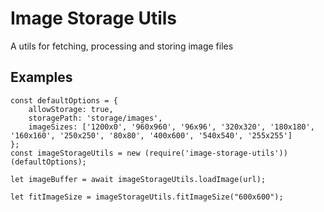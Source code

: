 # Image Storage Utils

A utils for fetching, processing and storing image files

## Examples

```
const defaultOptions = {
    allowStorage: true,
    storagePath: 'storage/images',
    imageSizes: ['1200x0', '960x960', '96x96', '320x320', '180x180', '160x160', '250x250', '80x80', '400x600', '540x540', '255x255']
};
const imageStorageUtils = new (require('image-storage-utils'))(defaultOptions);

let imageBuffer = await imageStorageUtils.loadImage(url);

let fitImageSize = imageStorageUtils.fitImageSize("600x600");
```
